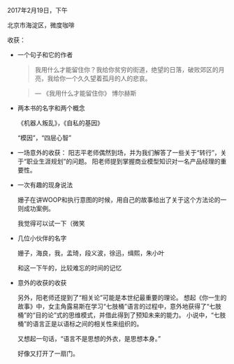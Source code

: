 2017年2月19日，下午

北京市海淀区，微度咖啡

收获：
+ 一个句子和它的作者
  > 我用什么才能留住你？我给你贫穷的街道，绝望的日落，破败郊区的月亮，我给你一个久久望着孤月的人的悲哀。
  
  > — 《我用什么才能留住你》 博尔赫斯
+ 两本书的名字和两个概念

  《机器人叛乱》，《自私的基因》
  
  “模因”，“四层心智”

+ 一场意外的收获：
  阳志平老师偶然到场，并为我们解答了一些关于“转行”，关于“职业生涯规划”的问题。
  阳老师提到掌握商业模型知识对一名产品经理的重要性。

+ 一次有趣的现身说法

  姗子在讲WOOP和执行意图的时候，用自己的故事给出了关于这个方法论的一则成功案例。
  
  我觉得可以试一下（微笑
  
+ 几位小伙伴的名字

  姗子，海良，我，孟琦，段义波，徐迅，缉熙，朱小叶
  
  和这一下午的，比较难忘的时间的记忆
  
+ 意外的收获的收获

  另外，阳老师还提到了“相关论”可能是本世纪最重要的理论。
  想起《你一生的故事》中，女主角露易斯在学习“七肢桶”语言的过程中，意外地获得了“七肢桶”的“目的论”式的思维模式，并借此得到了预知未来的能力。
  小说中，“七肢桶”的语言正是以语标之间的相关性来组织的。
  
  又想起一句话，“语言不是思想的外衣，是思想本身。”
    
  好像又打开了一扇门。
  
